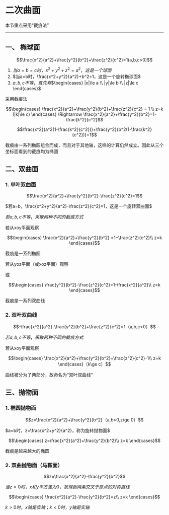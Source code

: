 # 二次曲面

本节重点采用“截痕法”

---

## 一、 椭球面

$$\frac{x^2}{a^2}+\frac{y^2}{b^2}+\frac{z^2}{c^2}=1(a,b,c>0)$$

1. $当a=b=c时，x^2+y^2+z^2=a^2，这是一个球面$
2. $当a=b时，\frac{x^2+y^2}{a^2}+b^2=1，这是一个旋转椭球面$
3. $a,b,c不等，首先有$$\begin{cases}
  |x|\le a \\
  |y|\le b \\
  |z|\le c
\end{cases}$

采用截痕法

$$\begin{cases}
\frac{x^2}{a^2}+\frac{y^2}{b^2}+\frac{z^2}{c^2} = 1 \\
z=k (|k|\le c)
\end{cases} \Rightarrow \frac{x^2}{a^2}+\frac{y^2}{b^2}=1-\frac{k^2}{c^2}$$

$$\frac{x^2}{a^2(1-\frac{k^2}{c^2})}+\frac{y^2}{b^2(1-\frac{k^2}{c^2})}=1$$

截痕由一系列椭圆组合而成，而且对于其他轴，这样的计算仍然成立。因此从三个坐标面看到的截痕均为椭圆

## 二、双曲面

### 1. 单叶双曲面

$$\frac{x^2}{a^2}+\frac{y^2}{b^2}-\frac{z^2}{c^2}=1$$

$若a=b，\frac{x^2+y^2}{a^2}-\frac{z^2}{c^2}=1，这是一个旋转双曲面$

$若a,b,c不等，采取两种不同的截痕方式$

若从xoy平面观察

$$\begin{cases}
\frac{x^2}{a^2}+\frac{y^2}{b^2} =1+\frac{z^2}{c^2}\\
z=k
\end{cases}$$

截痕是一系列椭圆

若从yoz平面（或xoz平面）观察

或

$$\begin{cases}
\frac{y^2}{b^2}-\frac{z^2}{c^2}=1-\frac{x^2}{a^2}\\
z=k
\end{cases}$$

截痕是一系列双曲线

### 2. 双叶双曲线

$$-\frac{x^2}{a^2}-\frac{y^2}{b^2}+\frac{z^2}{c^2}=1（a,b,c>0）$$

$若a,b,c不等，采取两种不同的截痕方式$

若从xoy平面观察

$$\begin{cases}
\frac{x^2}{a^2}+\frac{y^2}{b^2}=\frac{z^2}{c^2}-1\\
z=k
\end{cases}（k\ge c）$$

曲线被分为了两部分，故命名为“双叶双曲线”

## 三、抛物面

### 1. 椭圆抛物面

$$z=\frac{x^2}{a^2}+\frac{y^2}{b^2}（a,b>0,z\ge 0）$$

$a=b时，z=\frac{x^2+y^2}{a^2}，称为旋转抛物面$

$$\begin{cases}
z=\frac{x^2}{a^2}+\frac{y^2}{b^2}\\
z=k
\end{cases}$$

截痕是越来越大的椭圆

### 2. 双曲抛物面（马鞍面）

$$z=\frac{x^2}{a^2}-\frac{y^2}{b^2}$$

$当z=0时，x和y平方差为0，故得到两条交叉于原点的对称直线$

$$\begin{cases}
\frac{x^2}{a^2}-\frac{y^2}{b^2}=z\\
z=k
\end{cases}$$

$k>0时，x轴是实轴；k<0时，y轴是实轴$